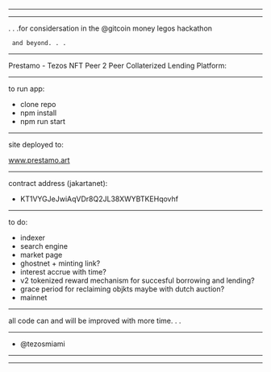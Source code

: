 -------------------------------------------------------------------
-------------------------------------------------------------------

. . .for considersation in the @gitcoin money legos hackathon
     
     and beyond. . .

-------------------------------------------------------------------

Prestamo - Tezos NFT Peer 2 Peer Collaterized Lending Platform:

-------------------------------------------------------------------

to run app:

- clone repo
- npm install
- npm run start

-------------------------------------------------------------------

site deployed to:

www.prestamo.art

-------------------------------------------------------------------

contract address (jakartanet):

 - KT1VYGJeJwiAqVDr8Q2JL38XWYBTKEHqovhf

-------------------------------------------------------------------

to do:

- indexer
- search engine
- market page
- ghostnet + minting link?
- interest accrue with time?
- v2 tokenized reward mechanism for succesful borrowing and lending?
- grace period for reclaiming objkts maybe with dutch auction?
- mainnet


-------------------------------------------------------------------

all code can and will be improved with more time. . .

-------------------------------------------------------------------

- @tezosmiami

-------------------------------------------------------------------
-------------------------------------------------------------------

